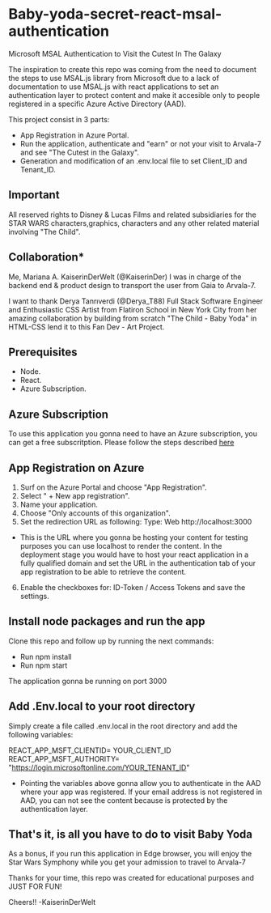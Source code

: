 # Baby-yoda-secret-react-msal-authentication
Microsoft MSAL Authentication to Visit the Cutest In The Galaxy

The inspiration to create this repo was coming from  the need to document the steps to use MSAL.js library from
Microsoft due to a lack of documentation to use MSAL.js with react applications to set an  authentication layer to protect content and make it accesible only  to people registered
in a specific Azure Active Directory (AAD).

This project consist in  3 parts: 

- App Registration in Azure Portal.
- Run the application, authenticate and "earn" or not your  visit  to Arvala-7 and  see "The Cutest in the Galaxy".
- Generation and modification of an .env.local file to set Client_ID and  Tenant_ID.

## Important
All reserved rights to Disney & Lucas Films and related subsidiaries for the STAR WARS characters,graphics, characters and any other related material involving "The Child". 

## Collaboration*
Me, Mariana A. KaiserinDerWelt (@KaiserinDer) I was in charge of the backend end & product design to transport the user from Gaia to Arvala-7.

I want to thank Derya Tanrıverdi (@Derya_T88) Full Stack Software Engineer  and Enthusiastic CSS Artist from Flatiron School in  New York City from her amazing collaboration by building from scratch "The Child - Baby Yoda" in HTML-CSS  lend it to this Fan Dev - Art Project.

## Prerequisites
- Node.
- React.
- Azure Subscription.

## Azure Subscription
To use this application you gonna need to have an Azure subscription, you can get a free subscritption. Please follow the steps described [here](https://azure.microsoft.com/en-us/free/search/?&ef_id=CjwKCAjwmv-DBhAMEiwA7xYrd1hmMfFN8i542vQmJdaYGflXHBMjQ2fHkxLy3pYdnGSlbRg7kGzxexoCZZgQAvD_BwE:G:s&OCID=AID2100073_SEM_CjwKCAjwmv-DBhAMEiwA7xYrd1hmMfFN8i542vQmJdaYGflXHBMjQ2fHkxLy3pYdnGSlbRg7kGzxexoCZZgQAvD_BwE:G:s)

## App Registration on Azure
1. Surf on the Azure Portal and choose "App Registration".
2. Select " + New app registration".
3. Name your application.
4. Choose "Only accounts of this organization".
5. Set the redirection URL as following:
Type: Web  http://localhost:3000 

- This is the URL where you gonna be hosting your content
for testing purposes you can use localhost to render the content.
In the deployment stage you would have to host your react application in a fully qualified domain and set the URL in the 
authentication tab of your app registration to be able to retrieve the content.
6. Enable the checkboxes for: ID-Token / Access Tokens and save the settings.

## Install node packages and run the app
Clone this repo and follow up by running the next commands:
- Run npm install
- Run npm start

The application gonna be running on port 3000

## Add .Env.local to your root directory
Simply create a file called .env.local in the root directory
and add the following variables:

   REACT_APP_MSFT_CLIENTID= YOUR_CLIENT_ID
   REACT_APP_MSFT_AUTHORITY= "https://login.microsoftonline.com/YOUR_TENANT_ID"

- Pointing the variables above gonna allow you to authenticate in the AAD where your app was registered. If your email address is not registered in AAD, you can not see the content because is protected by the authentication layer.

## That's it, is all you have to do to visit Baby Yoda

As a bonus, if you run this application in Edge browser, you will enjoy the Star Wars Symphony while you get your admission to travel to Arvala-7


Thanks for your time, this repo was created for educational purposes and  JUST FOR FUN!

Cheers!!
-KaiserinDerWelt